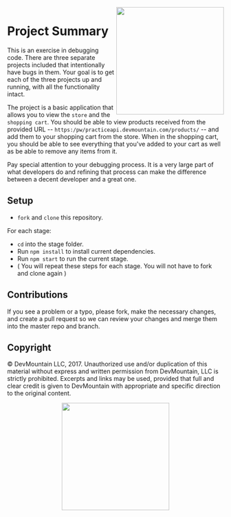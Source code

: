 <img src="https://s3.amazonaws.com/devmountain/readme-logo.png" width="250" align="right">

# Project Summary

This is an exercise in debugging code. There are three separate projects included that intentionally have bugs in them.  Your goal is to get each of the three projects up and running, with all the functionality intact. 

The project is a basic application that allows you to view the `store` and the `shopping cart`.  You should be able to view products received from the provided URL -- `https:/pw/practiceapi.devmountain.com/products/` -- and add them to your shopping cart from the store.  When in the shopping cart, you should be able to see everything that you've added to your cart as well as be able to remove any items from it.

Pay special attention to your debugging process.  It is a very large part of what developers do and refining that process can make the difference between a decent developer and a great one.

## Setup

* `fork` and `clone` this repository.

For each stage: 
* `cd` into the stage folder.
* Run `npm install` to install current dependencies.
* Run `npm start` to run the current stage.
* ( You will repeat these steps for each stage. You will not have to fork and clone again )

## Contributions

If you see a problem or a typo, please fork, make the necessary changes, and create a pull request so we can review your changes and merge them into the master repo and branch.

## Copyright

© DevMountain LLC, 2017. Unauthorized use and/or duplication of this material without express and written permission from DevMountain, LLC is strictly prohibited. Excerpts and links may be used, provided that full and clear credit is given to DevMountain with appropriate and specific direction to the original content.

<p align="center">
<img src="https://s3.amazonaws.com/devmountain/readme-logo.png" width="250">
</p>
